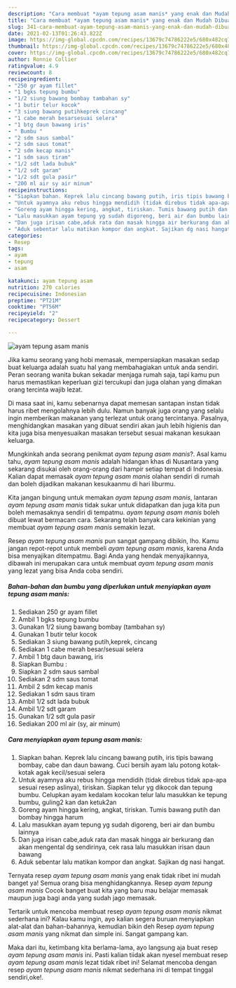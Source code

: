 ```yaml
---
description: "Cara membuat *ayam tepung asam manis* yang enak dan Mudah Dibuat"
title: "Cara membuat *ayam tepung asam manis* yang enak dan Mudah Dibuat"
slug: 341-cara-membuat-ayam-tepung-asam-manis-yang-enak-dan-mudah-dibuat
date: 2021-02-13T01:26:43.822Z
image: https://img-global.cpcdn.com/recipes/13679c74786222e5/680x482cq70/ayam-tepung-asam-manis-foto-resep-utama.jpg
thumbnail: https://img-global.cpcdn.com/recipes/13679c74786222e5/680x482cq70/ayam-tepung-asam-manis-foto-resep-utama.jpg
cover: https://img-global.cpcdn.com/recipes/13679c74786222e5/680x482cq70/ayam-tepung-asam-manis-foto-resep-utama.jpg
author: Ronnie Collier
ratingvalue: 4.9
reviewcount: 8
recipeingredient:
- "250 gr ayam fillet"
- "1 bgks tepung bumbu"
- "1/2 siung bawang bombay tambahan sy"
- "1 butir telur kocok"
- "3 siung bawang putihkeprek cincang"
- "1 cabe merah besarsesuai selera"
- "1 btg daun bawang iris"
- " Bumbu "
- "2 sdm saus sambal"
- "2 sdm saus tomat"
- "2 sdm kecap manis"
- "1 sdm saus tiram"
- "1/2 sdt lada bubuk"
- "1/2 sdt garam"
- "1/2 sdt gula pasir"
- "200 ml air sy air minum"
recipeinstructions:
- "Siapkan bahan. Keprek lalu cincang bawang putih, iris tipis bawang bombay, cabe dan daun bawang. Cuci bersih ayam lalu potong kotak-kotak agak kecil/sesuai selera"
- "Untuk ayamnya aku rebus hingga mendidih (tidak direbus tidak apa-apa sesuai resep aslinya), tiriskan. Siapkan telur yg dikocok dan tepung bumbu. Celupkan ayam kedalam kocokan telur lalu masukkan ke tepung bumbu, guling2 kan dan ketuk2an"
- "Goreng ayam hingga kering, angkat, tiriskan. Tumis bawang putih dan bombay hingga harum"
- "Lalu masukkan ayam tepung yg sudah digoreng, beri air dan bumbu lainnya"
- "Dan juga irisan cabe,aduk rata dan masak hingga air berkurang dan akan mengental dg sendirinya, cek rasa lalu masukkan irisan daun bawang"
- "Aduk sebentar lalu matikan kompor dan angkat. Sajikan dg nasi hangat."
categories:
- Resep
tags:
- ayam
- tepung
- asam

katakunci: ayam tepung asam 
nutrition: 270 calories
recipecuisine: Indonesian
preptime: "PT21M"
cooktime: "PT56M"
recipeyield: "2"
recipecategory: Dessert

---
```



![*ayam tepung asam manis*](https://img-global.cpcdn.com/recipes/13679c74786222e5/680x482cq70/ayam-tepung-asam-manis-foto-resep-utama.jpg)

Jika kamu seorang yang hobi memasak, mempersiapkan masakan sedap buat keluarga adalah suatu hal yang membahagiakan untuk anda sendiri. Peran seorang  wanita bukan sekadar menjaga rumah saja, tapi kamu pun harus memastikan keperluan gizi tercukupi dan juga olahan yang dimakan orang tercinta wajib lezat.

Di masa  saat ini, kamu sebenarnya dapat memesan santapan instan tidak harus ribet mengolahnya lebih dulu. Namun banyak juga orang yang selalu ingin memberikan makanan yang terlezat untuk orang tercintanya. Pasalnya, menghidangkan masakan yang dibuat sendiri akan jauh lebih higienis dan kita juga bisa menyesuaikan masakan tersebut sesuai makanan kesukaan keluarga. 



Mungkinkah anda seorang penikmat *ayam tepung asam manis*?. Asal kamu tahu, *ayam tepung asam manis* adalah hidangan khas di Nusantara yang sekarang disukai oleh orang-orang dari hampir setiap tempat di Indonesia. Kalian dapat memasak *ayam tepung asam manis* olahan sendiri di rumah dan boleh dijadikan makanan kesukaanmu di hari liburmu.

Kita jangan bingung untuk memakan *ayam tepung asam manis*, lantaran *ayam tepung asam manis* tidak sukar untuk didapatkan dan juga kita pun boleh memasaknya sendiri di tempatmu. *ayam tepung asam manis* boleh dibuat lewat bermacam cara. Sekarang telah banyak cara kekinian yang membuat *ayam tepung asam manis* semakin lezat.

Resep *ayam tepung asam manis* pun sangat gampang dibikin, lho. Kamu jangan repot-repot untuk membeli *ayam tepung asam manis*, karena Anda bisa menyajikan ditempatmu. Bagi Anda yang hendak menyajikannya, dibawah ini merupakan cara untuk membuat *ayam tepung asam manis* yang lezat yang bisa Anda coba sendiri.

<!--inarticleads1-->

##### Bahan-bahan dan bumbu yang diperlukan untuk menyiapkan *ayam tepung asam manis*:

1. Sediakan 250 gr ayam fillet
1. Ambil 1 bgks tepung bumbu
1. Gunakan 1/2 siung bawang bombay (tambahan sy)
1. Gunakan 1 butir telur kocok
1. Sediakan 3 siung bawang putih,keprek, cincang
1. Sediakan 1 cabe merah besar/sesuai selera
1. Ambil 1 btg daun bawang, iris
1. Siapkan  Bumbu :
1. Siapkan 2 sdm saus sambal
1. Sediakan 2 sdm saus tomat
1. Ambil 2 sdm kecap manis
1. Sediakan 1 sdm saus tiram
1. Ambil 1/2 sdt lada bubuk
1. Ambil 1/2 sdt garam
1. Gunakan 1/2 sdt gula pasir
1. Sediakan 200 ml air (sy, air minum)




<!--inarticleads2-->

##### Cara menyiapkan *ayam tepung asam manis*:

1. Siapkan bahan. Keprek lalu cincang bawang putih, iris tipis bawang bombay, cabe dan daun bawang. Cuci bersih ayam lalu potong kotak-kotak agak kecil/sesuai selera
1. Untuk ayamnya aku rebus hingga mendidih (tidak direbus tidak apa-apa sesuai resep aslinya), tiriskan. Siapkan telur yg dikocok dan tepung bumbu. Celupkan ayam kedalam kocokan telur lalu masukkan ke tepung bumbu, guling2 kan dan ketuk2an
1. Goreng ayam hingga kering, angkat, tiriskan. Tumis bawang putih dan bombay hingga harum
1. Lalu masukkan ayam tepung yg sudah digoreng, beri air dan bumbu lainnya
1. Dan juga irisan cabe,aduk rata dan masak hingga air berkurang dan akan mengental dg sendirinya, cek rasa lalu masukkan irisan daun bawang
1. Aduk sebentar lalu matikan kompor dan angkat. Sajikan dg nasi hangat.




Ternyata resep *ayam tepung asam manis* yang enak tidak ribet ini mudah banget ya! Semua orang bisa menghidangkannya. Resep *ayam tepung asam manis* Cocok banget buat kita yang baru mau belajar memasak maupun juga bagi anda yang sudah jago memasak.

Tertarik untuk mencoba membuat resep *ayam tepung asam manis* nikmat sederhana ini? Kalau kamu ingin, ayo kalian segera buruan menyiapkan alat-alat dan bahan-bahannya, kemudian bikin deh Resep *ayam tepung asam manis* yang nikmat dan simple ini. Sangat gampang kan. 

Maka dari itu, ketimbang kita berlama-lama, ayo langsung aja buat resep *ayam tepung asam manis* ini. Pasti kalian tiidak akan nyesel membuat resep *ayam tepung asam manis* lezat tidak ribet ini! Selamat mencoba dengan resep *ayam tepung asam manis* nikmat sederhana ini di tempat tinggal sendiri,oke!.

